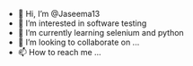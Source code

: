 - 👋 Hi, I’m @Jaseema13
- 👀 I’m interested in software testing
- 🌱 I’m currently learning selenium and python
- 💞️ I’m looking to collaborate on ...
- 📫 How to reach me ...

<!---
Jaseema13/Jaseema13 is a ✨ special ✨ repository because its `README.md` (this file) appears on your GitHub profile.
You can click the Preview link to take a look at your changes.
--->
